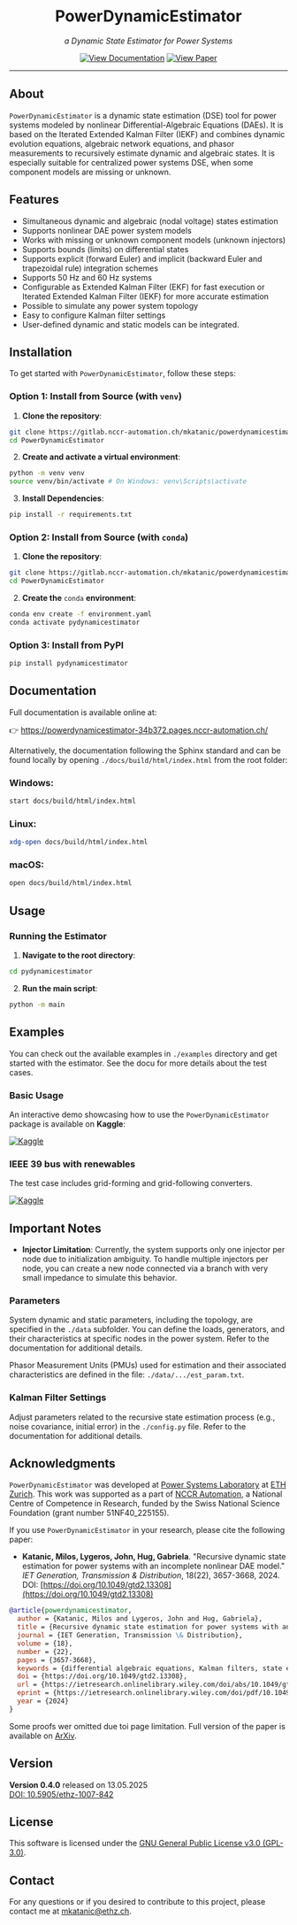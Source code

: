 <div align="center">

# PowerDynamicEstimator

*a Dynamic State Estimator for Power Systems*

</div>

<div align="center">

  <!-- Button to GitLab Pages Documentation -->
   [![View Documentation](https://img.shields.io/badge/View%20Documentation-Docs-blue?logo=gitlab)](https://powerdynamicestimator-34b372.pages.nccr-automation.ch/index.html)  <!-- Button to Paper DOI -->
  [![View Paper](https://img.shields.io/badge/View%20Paper-DOI-green?logo=doi)](https://doi.org/10.1049/gtd2.13308)

</div>

---
## About

`PowerDynamicEstimator` is a dynamic state estimation (DSE) tool for power systems modeled by nonlinear Differential-Algebraic Equations (DAEs). 
It is based on the Iterated Extended Kalman Filter (IEKF) and combines dynamic evolution equations, algebraic network equations, and phasor measurements to recursively estimate dynamic and algebraic states. It is especially suitable for centralized power systems DSE, when some component models are missing or unknown.

## Features

- Simultaneous dynamic and algebraic (nodal voltage) states estimation
- Supports nonlinear DAE power system models
- Works with missing or unknown component models (unknown injectors)
- Supports bounds (limits) on differential states
- Supports explicit (forward Euler) and implicit (backward Euler and trapezoidal rule) integration schemes
- Supports 50 Hz and 60 Hz systems
- Configurable as Extended Kalman Filter (EKF) for fast execution or Iterated Extended Kalman Filter (IEKF) for more accurate estimation
- Possible to simulate any power system topology
- Easy to configure Kalman filter settings
- User-defined dynamic and static models can be integrated.



## Installation

To get started with `PowerDynamicEstimator`, follow these steps:
### Option 1: Install from Source (with `venv`)

1. **Clone the repository**:
```bash
git clone https://gitlab.nccr-automation.ch/mkatanic/powerdynamicestimator
cd PowerDynamicEstimator
```
2. **Create and activate a virtual environment**:
```bash
python -m venv venv
source venv/bin/activate # On Windows: venv\Scripts\activate 
```

3. **Install Dependencies**:
```bash
pip install -r requirements.txt
```
### Option 2: Install from Source (with `conda`)

1. **Clone the repository**:
```bash
git clone https://gitlab.nccr-automation.ch/mkatanic/powerdynamicestimator
cd PowerDynamicEstimator
```

2. **Create the** `conda` **environment**:

```bash
conda env create -f environment.yaml
conda activate pydynamicestimator
```

### Option 3: Install from PyPI

```bash
pip install pydynamicestimator
```

## Documentation

Full documentation is available online at:

👉 https://powerdynamicestimator-34b372.pages.nccr-automation.ch/

Alternatively, the documentation following the Sphinx standard and can be found locally by opening `./docs/build/html/index.html` from the root folder:

### Windows:
```bash
start docs/build/html/index.html
```
### Linux:
```bash
xdg-open docs/build/html/index.html
```
### macOS:
```bash
open docs/build/html/index.html
```


## Usage

### Running the Estimator

1. **Navigate to the root directory**:
```bash
cd pydynamicestimator
```

2. **Run the main script**:
```bash
python -m main
```
## Examples 

You can check out the available examples in `./examples` directory and get started with the estimator. See the docu for more details about the test cases.

### Basic Usage

An interactive demo showcasing how to use the `PowerDynamicEstimator` package is available on **Kaggle**:

[![Kaggle](https://img.shields.io/badge/View%20on-Kaggle-blue?logo=kaggle)](https://www.kaggle.com/code/miloskatanic/basic-usage)



### IEEE 39 bus with renewables

The test case includes grid-forming and grid-following converters.


[![Kaggle](https://img.shields.io/badge/View%20on-Kaggle-blue?logo=kaggle)](https://www.kaggle.com/code/miloskatanic/renewables)



## Important Notes

- **Injector Limitation**: Currently, the system supports only one injector per node due to initialization ambiguity. To handle multiple injectors per node, you can create a new node connected via a branch with very small impedance to simulate this behavior.

### Parameters

System dynamic and static parameters, including the topology, are specified in the `./data` subfolder. You can define the loads, generators, and their characteristics at specific nodes in the power system. Refer to the documentation for additional details.

Phasor Measurement Units (PMUs) used for estimation and their associated characteristics are defined in the file: `./data/.../est_param.txt`.

### Kalman Filter Settings

Adjust parameters related to the recursive state estimation process (e.g., noise covariance, initial error) in the `./config.py` file. Refer to the documentation for additional details.

## Acknowledgments
`PowerDynamicEstimator` was developed at [Power Systems Laboratory](https://psl.ee.ethz.ch/) at [ETH Zurich](https://ethz.ch/en.html). This work was supported as a part of [NCCR Automation](https://nccr-automation.ch/), a National Centre of Competence in Research, funded by the Swiss National Science Foundation (grant number 51NF40_225155).

If you use `PowerDynamicEstimator` in your research, please cite the following paper:
- **Katanic, Milos, Lygeros, John, Hug, Gabriela**. "Recursive dynamic state estimation for power systems with an incomplete nonlinear DAE model." *IET Generation, Transmission & Distribution*, 18(22), 3657-3668, 2024.  
  DOI: [https://doi.org/10.1049/gtd2.13308](https://doi.org/10.1049/gtd2.13308)
```bibtex
@article{powerdynamicestimator,
  author = {Katanic, Milos and Lygeros, John and Hug, Gabriela},
  title = {Recursive dynamic state estimation for power systems with an incomplete nonlinear DAE model},
  journal = {IET Generation, Transmission \& Distribution},
  volume = {18},
  number = {22},
  pages = {3657-3668},
  keywords = {differential algebraic equations, Kalman filters, state estimation},
  doi = {https://doi.org/10.1049/gtd2.13308}, 
  url = {https://ietresearch.onlinelibrary.wiley.com/doi/abs/10.1049/gtd2.13308},
  eprint = {https://ietresearch.onlinelibrary.wiley.com/doi/pdf/10.1049/gtd2.13308},
  year = {2024}
}
```
Some proofs wer omitted due toi page limitation. Full version of the paper is available on [ArXiv](https://arxiv.org/abs/2305.10065v2).


## Version

**Version 0.4.0** released on 13.05.2025  
[DOI: 10.5905/ethz-1007-842](https://doi.org/10.5905/ethz-1007-842)

## License

This software is licensed under the [GNU General Public License v3.0 (GPL-3.0)](https://www.gnu.org/licenses/gpl-3.0.html).


## Contact
For any questions or if you desired to contribute to this project, please contact me at mkatanic@ethz.ch.
